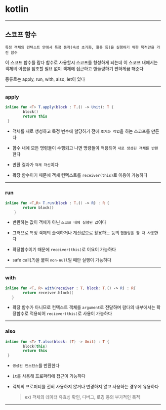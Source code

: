 # kotlin
---
## 스코프 함수
```
특정 객체의 컨텍스트 안에서 특정 동작(속성 초기화, 활용 등)을 실행하기 위한 목적만을 가진 함수
```
이 스코프 함수를 람다 함수로 사용할시 스코프를 형성하게 되는데 이 스코프 내에서는 객체의 이름을 참조할 필요 없이 객체에 접근하고 핸들링하기 편하게끔 해준다

종류로는 apply, run, with, also, let이 있다

---
### apply
```kotlin
inline fun <T> T.apply(block : T.() -> Unit): T {
		block()
        return this
 }
```
- 객체를 새로 생성하고 특정 변수에 할당하기 전에 `초기화 작업`을 하는 스코프를 만든다

- 함수 내에 모든 명령들이 수행되고 나면 명령들이 적용되어 `새로 생성된 객체를 반환`한다
- 반환 결과가 `객체 자신`이다
- 확장 함수이기 때문에 객체 컨텍스트를 `receiver(this)`로 이용이 가능하다

---
### run
```kotlin
inline fun <T,R> T.run(block : T.() -> R) : R {
		return block()
    }
```
- 반환하는 값이 객체가 아닌 `스코프 내에 실행된 값`이다
- 그러므로 특정 객체의 출력하거나 계산값으로 활용하는 등의 `핸들링을 할 때 사용`한다

- 확장함수이기 때문에 `receiver(this)`로 이요이 가능하다
- safe call(.?)을 붙여 `non-null`일 때만 실행이 가능하다

---
### with
```kotlin
inline fun <T, R> with(receiver : T, block: T.() -> R) : R{
		return receiver.block()
   }
```
- 확장 함수가 아니므로 컨텍스트 객체를 `argument`로 전달하며 람다의 내부에서는 확장함수로 적용되어 `reciever(this)`로 사용이 가능하다

---
### also
```kotlin
inline fun <T> T.also(block: (T) -> Unit) : T {
		block(this)
        return this
 }
```
- `생성된 인스턴스`를 반환한다

- `it`를 사용해 프로퍼티에 접근이 가능하다
- 객체의 프로퍼티를 전혀 사용하지 않거나 변경하지 않고 사용하는 경우에 유용하다
    > ex) 객체의 데이터 유효성 확인, 디버그, 로깅 등의 부가적인 목적

---